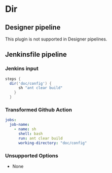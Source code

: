 # Dir

## Designer pipeline

This plugin is not supported in Designer pipelines.

## Jenkinsfile pipeline

### Jenkins input

```groovy
steps {
  dir('doc/config') {
      sh "ant clear build"
    } 
  }
```

### Transformed Github Action

```yaml
jobs:
  job-name:
    - name: sh
      shell: bash
      run: ant clear build
      working-directory: "doc/config"
```

### Unsupported Options

- None 
